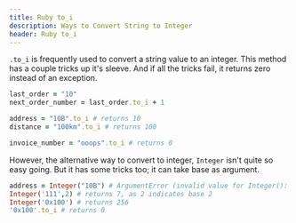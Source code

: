 ```yaml
---
title: Ruby to_i
description: Ways to Convert String to Integer
header: Ruby to_i
---
```


`.to_i` is frequently used to convert a string value to an integer.  This method has a couple tricks up it's sleeve. And if all the tricks fail, it returns zero instead of an exception.

```ruby
last_order = "10"
next_order_number = last_order.to_i + 1

address = "10B".to_i # returns 10
distance = "100km".to_i # returns 100

invoice_number = "ooops".to_i # returns 0
```

However, the alternative way to convert to integer, `Integer` isn't quite so easy going.  But it has some tricks too; it can take base as argument.

```ruby
address = Integer("10B") # ArgumentError (invalid value for Integer(): "10B")
Integer('111',2) # returns 7, as 2 indicates base 2
Integer('0x100') # returns 256
'0x100'.to_i # returns 0
```
